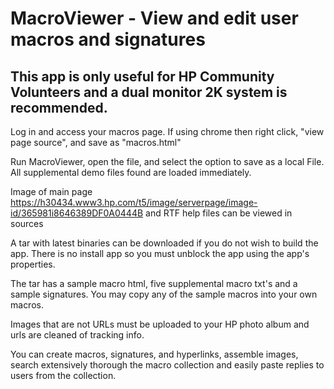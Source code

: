 # MacroViewer - View and edit user macros and signatures
 
## This app is only useful for HP Community Volunteers and a dual monitor 2K system is recommended.

Log in and access your macros page.  If using chrome then right click, "view page source", and save as "macros.html"

Run MacroViewer, open the file, and select the option to save as a local File.  All supplemental demo files found are loaded immediately.

Image of main page https://h30434.www3.hp.com/t5/image/serverpage/image-id/365981i8646389DF0A0444B and RTF help files can be viewed in sources

A tar with latest binaries can be downloaded if you do not wish to build the app.  There is no install app so you must unblock the app using the  app's properties.

The tar has a sample macro html, five supplemental macro txt's and a sample signatures.  You may copy any of the sample macros into your own macros.  

Images that are not URLs must be uploaded to your HP photo album and urls are cleaned of tracking info.

You can create macros, signatures, and hyperlinks, assemble images, search extensively thorough the macro collection and easily paste replies to users from the collection.
